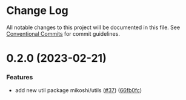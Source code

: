 # Change Log

All notable changes to this project will be documented in this file.
See [Conventional Commits](https://conventionalcommits.org) for commit guidelines.

# 0.2.0 (2023-02-21)


### Features

* add new util package mikoshi/utils ([#37](https://github.com/anthony-y-zhu14/MikoshiUI/issues/37)) ([66fb0fc](https://github.com/anthony-y-zhu14/MikoshiUI/commit/66fb0fc0bba6626ca0699a3aab5f0c5db6e5cf40))
